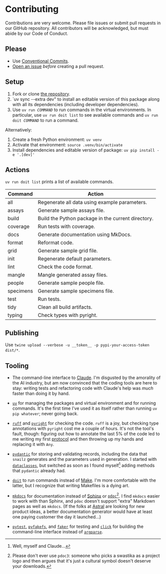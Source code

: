 # Contributing

Contributions are very welcome.  Please file issues or submit pull
requests in our GitHub repository.  All contributors will be
acknowledged, but must abide by our Code of Conduct.

## Please

-   Use [Conventional Commits][conventional].
-   [Open an issue][repo] *before* creating a pull request.

## Setup

1.  Fork or clone [the repository][repo].
1.  `uv sync --extra dev" to install an editable version of this
    package along with all its dependencies (including developer
    dependencies).
1.  Use <code>uv run <em>COMMAND</em></code> to run commands
    in the virtual environments.
    In particular, use `uv run doit list` to see available commands
    and <code>uv run doit <em>COMMAND</em></code> to run a command.

Alternatively:

1.  Create a fresh Python environment: `uv venv`
1.  Activate that environment: `source .venv/bin/activate`
1.  Install dependencies and editable version of package: `uv pip install -e '.[dev]'`

## Actions

`uv run doit list` prints a list of available commands.

| Command   | Action |
| --------- | ------ |
| all       | Regenerate all data using example parameters. |
| assays    | Generate sample assays file. |
| build     | Build the Python package in the current directory. |
| coverage  | Run tests with coverage. |
| docs      | Generate documentation using MkDocs. |
| format    | Reformat code. |
| grid      | Generate sample grid file. |
| init      | Regenerate default parameters. |
| lint      | Check the code format. |
| mangle    | Mangle generated assay files. |
| people    | Generate sample people file. |
| specimens | Generate sample specimens file. |
| test      | Run tests. |
| tidy      | Clean all build artifacts. |
| typing    | Check types with pyright. |

## Publishing

Use `twine upload --verbose -u __token__ -p pypi-your-access-token dist/*`.

## Tooling

-   The command-line interface to [Claude][claude].
    I'm disgusted by the amorality of the AI industry,
    but am now convinced that the coding tools are here to stay:
    writing tests and refactoring code with Claude's help was *much* faster than doing it by hand.

-   [`uv`][uv] for managing the packages and virtual environment and for running commands.
    It's the first time I've used it as itself rather than running `uv pip whatever`;
    never going back.

-   [`ruff`][ruff] and [`pyright`][pyright] for checking the code.
    `ruff` is a joy,
    but checking type annotations with `pyright` cost me a couple of hours.
    It's not the tool's fault, though:
    figuring out how to annotate the last 5% of the code led to me writing my first [protocol][python-protocol]
    and then throwing up my hands and replacing it with `Any`.

-   [`pydantic`][pydantic] for storing and validating records,
    including the data that `snailz` generates and the parameters used in generation.
    I started with [`dataclasses`][dataclasses],
    but switched as soon as I found myself[^1] adding methods that `pydantic` already had.

-   [`doit`][doit] to run commands instead of [Make][gnu-make].
    I'm more comfortable with the latter,
    but I recognize that writing Makefiles is a dying art.

-   [`mkdocs`][mkdocs] for documentation instead of [Sphinx][sphinx] or [`pdoc`][pdoc][^2].
    I find `mkdocs` easier to work with than Sphinx,
    and `pdoc` doesn't support "extra" Markdown pages as well as `mkdocs`.
    (If the folks at [Astral][astral] are looking for new product ideas,
    a better documentation generator would have at least one paying customer the day it launched…)

-   [`pytest`][pytest], [`pyfakefs`][pyfakefs], and [`faker`][faker] for testing
    and [`click`][click] for building the command-line interface instead of [`argparse`][argparse].

[^1]: Well, myself and Claude…

[^2]: Please don't ever use `pdoc3`: someone who picks a swastika as a project logo and then argues that it's just a cultural symbol doesn't deserve your downloads.

[argparse]: https://docs.python.org/3/library/argparse.html
[astral]: https://astral.sh/
[claude]: https://docs.anthropic.com/en/docs/agents-and-tools/claude-code/overview
[click]: https://click.palletsprojects.com/
[dataclasses]: https://docs.python.org/3/library/dataclasses.html
[doit]: https://pydoit.org/
[faker]: https://faker.readthedocs.io/
[gnu-make]: https://www.gnu.org/software/make/
[mkdocs]: https://www.mkdocs.org/
[pdoc]: https://pdoc.dev/
[pydantic]: https://docs.pydantic.dev/
[pyfakefs]: https://pypi.org/project/pyfakefs/
[pyright]: https://pypi.org/project/pyright/
[pytest]: https://docs.pytest.org/
[python-protocol]: https://peps.python.org/pep-0544/
[ruff]: https://docs.astral.sh/ruff/
[snailz]: https://github.com/gvwilson/snailz
[sphinx]: https://www.sphinx-doc.org/
[uv]: https://docs.astral.sh/uv/


[conventional]: https://www.conventionalcommits.org/
[repo]: https://github.com/gvwilson/snailz
